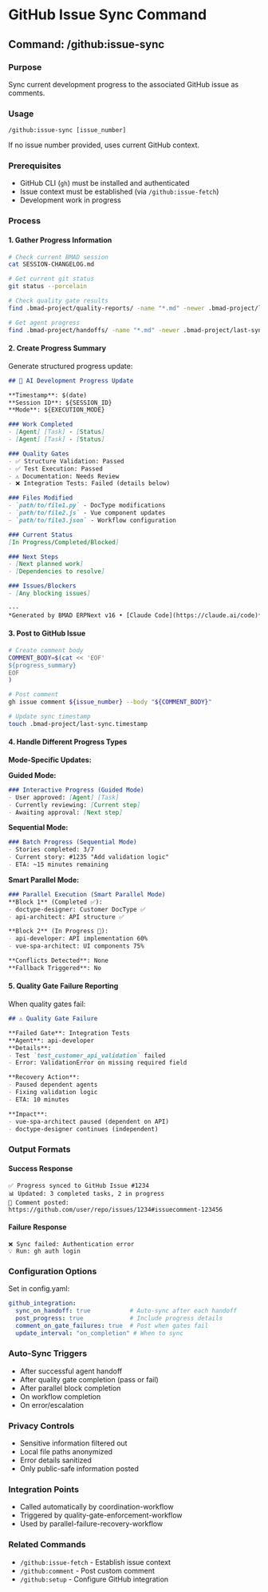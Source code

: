 # GitHub Issue Sync Command

## Command: /github:issue-sync

### Purpose
Sync current development progress to the associated GitHub issue as comments.

### Usage
```
/github:issue-sync [issue_number]
```
If no issue number provided, uses current GitHub context.

### Prerequisites
- GitHub CLI (`gh`) must be installed and authenticated
- Issue context must be established (via `/github:issue-fetch`)
- Development work in progress

### Process

#### 1. Gather Progress Information
```bash
# Check current BMAD session
cat SESSION-CHANGELOG.md

# Get current git status
git status --porcelain

# Check quality gate results
find .bmad-project/quality-reports/ -name "*.md" -newer .bmad-project/last-sync.timestamp

# Get agent progress
find .bmad-project/handoffs/ -name "*.md" -newer .bmad-project/last-sync.timestamp
```

#### 2. Create Progress Summary
Generate structured progress update:
```markdown
## 🤖 AI Development Progress Update

**Timestamp**: $(date)
**Session ID**: ${SESSION_ID}
**Mode**: ${EXECUTION_MODE}

### Work Completed
- [Agent] [Task] - [Status]
- [Agent] [Task] - [Status]

### Quality Gates
- ✅ Structure Validation: Passed
- ✅ Test Execution: Passed  
- ⚠️ Documentation: Needs Review
- ❌ Integration Tests: Failed (details below)

### Files Modified
- `path/to/file1.py` - DocType modifications
- `path/to/file2.js` - Vue component updates
- `path/to/file3.json` - Workflow configuration

### Current Status
[In Progress/Completed/Blocked]

### Next Steps
- [Next planned work]
- [Dependencies to resolve]

### Issues/Blockers
- [Any blocking issues]

---
*Generated by BMAD ERPNext v16 • [Claude Code](https://claude.ai/code)*
```

#### 3. Post to GitHub Issue
```bash
# Create comment body
COMMENT_BODY=$(cat << 'EOF'
${progress_summary}
EOF
)

# Post comment
gh issue comment ${issue_number} --body "${COMMENT_BODY}"

# Update sync timestamp
touch .bmad-project/last-sync.timestamp
```

#### 4. Handle Different Progress Types

**Mode-Specific Updates:**

**Guided Mode:**
```markdown
### Interactive Progress (Guided Mode)
- User approved: [Agent] [Task]
- Currently reviewing: [Current step]
- Awaiting approval: [Next step]
```

**Sequential Mode:**
```markdown
### Batch Progress (Sequential Mode)
- Stories completed: 3/7
- Current story: #1235 "Add validation logic"
- ETA: ~15 minutes remaining
```

**Smart Parallel Mode:**
```markdown
### Parallel Execution (Smart Parallel Mode)
**Block 1** (Completed ✅):
- doctype-designer: Customer DocType ✅
- api-architect: API structure ✅

**Block 2** (In Progress 🔄):
- api-developer: API implementation 60%
- vue-spa-architect: UI components 75%

**Conflicts Detected**: None
**Fallback Triggered**: No
```

#### 5. Quality Gate Failure Reporting
When quality gates fail:
```markdown
## ⚠️ Quality Gate Failure

**Failed Gate**: Integration Tests
**Agent**: api-developer
**Details**: 
- Test `test_customer_api_validation` failed
- Error: ValidationError on missing required field

**Recovery Action**: 
- Paused dependent agents
- Fixing validation logic
- ETA: 10 minutes

**Impact**: 
- vue-spa-architect paused (dependent on API)
- doctype-designer continues (independent)
```

### Output Formats

#### Success Response
```
✅ Progress synced to GitHub Issue #1234
📊 Updated: 3 completed tasks, 2 in progress
🔗 Comment posted: https://github.com/user/repo/issues/1234#issuecomment-123456
```

#### Failure Response
```
❌ Sync failed: Authentication error
💡 Run: gh auth login
```

### Configuration Options
Set in config.yaml:
```yaml
github_integration:
  sync_on_handoff: true           # Auto-sync after each handoff
  post_progress: true             # Include progress details
  comment_on_gate_failures: true  # Post when gates fail
  update_interval: "on_completion" # When to sync
```

### Auto-Sync Triggers
- After successful agent handoff
- After quality gate completion (pass or fail)
- After parallel block completion
- On workflow completion
- On error/escalation

### Privacy Controls
- Sensitive information filtered out
- Local file paths anonymized
- Error details sanitized
- Only public-safe information posted

### Integration Points
- Called automatically by coordination-workflow
- Triggered by quality-gate-enforcement-workflow
- Used by parallel-failure-recovery-workflow

### Related Commands
- `/github:issue-fetch` - Establish issue context
- `/github:comment` - Post custom comment
- `/github:setup` - Configure GitHub integration